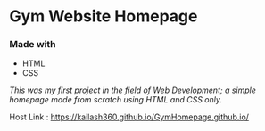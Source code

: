 # Gym Website Homepage
### Made with

- HTML 
- CSS

_This was my first project in the field of Web Development; a simple homepage made from scratch using HTML and CSS only._

Host Link : https://kailash360.github.io/GymHomepage.github.io/
